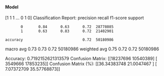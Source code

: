#### Model
[1 1 1 ... 0 1 0]
Classification Report:
              precision    recall  f1-score   support

           0       0.84      0.63      0.72  28778085
           1       0.63      0.83      0.72  21402901

    accuracy                           0.72  50180986
   macro avg       0.73      0.73      0.72  50180986
weighted avg       0.75      0.72      0.72  50180986

Accuracy: 0.7192152621313579
Confusion Matrix:
[[18237696 10540389]
 [ 3549666 17853235]]
Confusion Matrix (%):
[[36.34383748 21.0047467 ]
 [ 7.07372709 35.57768873]]
